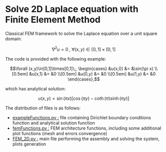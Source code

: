 # Solve 2D Laplace equation with Finite Element Method

Classical FEM framework to solve the Laplace equation over a unit square domain:
```math
\nabla^2u = 0 \;,\; \forall (x,y)\in[0,1]\times[0,1]
```
The code is provided with the following example:
```math
\forall (x,y)\in[0,1]\times[0,1]\;,
\begin{cases}
    &u(x,0) &= &\sin(\pi x) \\[0.5em]
    &u(x,1) &= &0 \\[0.5em]
    &u(0,y) &= &0 \\[0.5em]
    &u(1,y) &= &0
\end{cases},
```
which has analytical solution:
```math
u(x,y) = \sin(\pi x)\left[\cos(\pi y) - \coth(\pi)\sinh(\pi y)\right]
```

The distribution of files is as follows:

  * <ins>exampleFunctions.py :</ins> file containing Dirichlet boundary conditions function and analytical solution function
  * <ins>femFunctions.py :</ins> FEM architecture functions, including some additional plot functions (mesh and errors convergence)
  * <ins>FEM_2D.py :</ins> main file performing the assembly and solving the system, plots generation
